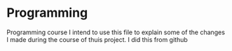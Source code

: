 # Programming
Programming course
I intend to use this file to explain some of the changes I made during the course of thuis project.
I did this from github

